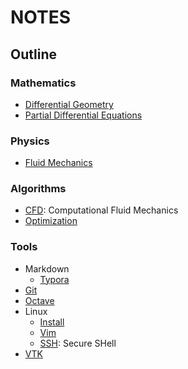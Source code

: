 # NOTES

## Outline

### Mathematics

- [Differential Geometry](./MATHEMATICS/DIFFERENTIAL_GEOMETRY.lyx)
- [Partial Differential Equations](./MATHEMATICS/PDE.lyx)

### Physics

- [Fluid Mechanics](./PHYSICS/FLUID_MECHANICS.lyx)

### Algorithms

- [CFD](./ALGORITHMS/CFD.lyx): Computational Fluid Mechanics
- [Optimization](./ALGORITHMS/OPTIMIZATION.lyx) 

### Tools

- Markdown
  - [Typora](./TOOLS/Markdown/Typora.md) 
- [Git](./TOOLS/Git.md) 
- [Octave](./TOOLS/Octave.md)
- Linux
  - [Install](./TOOLS/Linux/INSTALL.md) 
  - [Vim](./TOOLS/Vim.md)
  - [SSH](./TOOLS/Linux/SSH.md): Secure SHell
- [VTK](./TOOLS/VTK.md)
